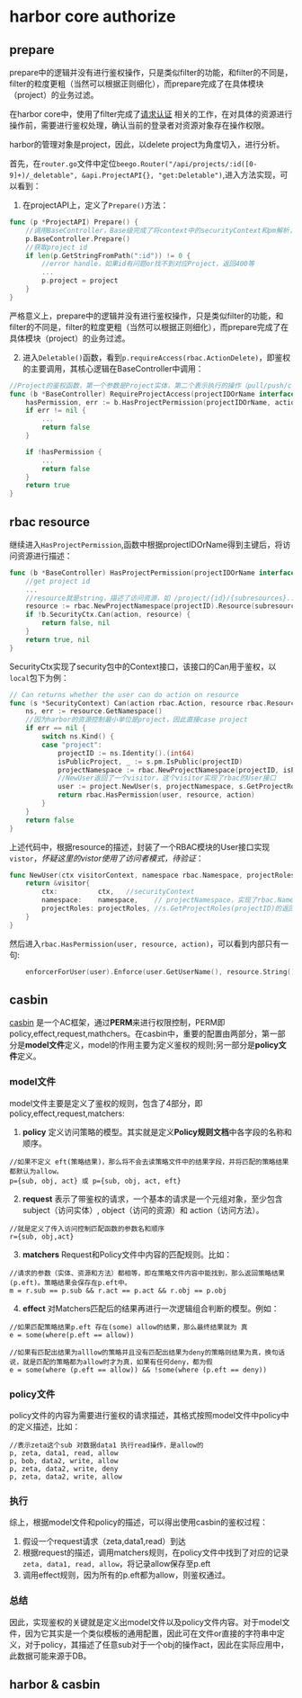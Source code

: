 # harbor core authorize


## prepare

prepare中的逻辑并没有进行鉴权操作，只是类似filter的功能，和filter的不同是，filter的粒度更粗（当然可以根据正则细化），而prepare完成了在具体模块（project）的业务过滤。

在harbor core中，使用了filter完成了[请求认证](harbor-core-authn) 相关的工作，在对具体的资源进行操作前，需要进行鉴权处理，确认当前的登录者对资源对象存在操作权限。

harbor的管理对象是project，因此，以delete project为角度切入，进行分析。

首先，在`router.go`文件中定位`beego.Router("/api/projects/:id([0-9]+)/_deletable", &api.ProjectAPI{}, "get:Deletable")`,进入方法实现，可以看到：

1. 在projectAPI上，定义了`Prepare()`方法：
```go
func (p *ProjectAPI) Prepare() {
	//调用BaseController，Base级完成了将context中的securityContext和pm解析，赋给BaseController
	p.BaseController.Prepare()
	//获取project id
	if len(p.GetStringFromPath(":id")) != 0 {
		//error handle，如果id有问题or找不到对应Project，返回400等
		...
		p.project = project
	}
}
```
严格意义上，prepare中的逻辑并没有进行鉴权操作，只是类似filter的功能，和filter的不同是，filter的粒度更粗（当然可以根据正则细化），而prepare完成了在具体模块（project）的业务过滤。

2. 进入`Deletable()`函数，看到`p.requireAccess(rbac.ActionDelete)`，即鉴权的主要调用，其核心逻辑在BaseController中调用：
```go
//Project的鉴权函数，第一个参数是Project实体，第二个表示执行的操作（pull/push/crud/list/scanner等），subresource表示project下的子资源
func (b *BaseController) RequireProjectAccess(projectIDOrName interface{}, action rbac.Action, subresource ...rbac.Resource) bool {
	hasPermission, err := b.HasProjectPermission(projectIDOrName, action, subresource...)
	if err != nil {
		...
		return false
	}

	if !hasPermission {
		...
		return false
	}
	return true
}
```

## rbac resource

继续进入`HasProjectPermission`,函数中根据projectIDOrName得到主键后，将访问资源进行描述：
```go
func (b *BaseController) HasProjectPermission(projectIDOrName interface{}, action rbac.Action, subresource ...rbac.Resource) (bool, error) {
	//get project id
	...
	//resource就是string，描述了访问资源，如 /project/{id}/{subresources}...等等
	resource := rbac.NewProjectNamespace(projectID).Resource(subresource...)
	if !b.SecurityCtx.Can(action, resource) {
		return false, nil
	}
	return true, nil
}
```
SecurityCtx实现了security包中的Context接口，该接口的Can用于鉴权，以`local`包下为例：
```go
// Can returns whether the user can do action on resource
func (s *SecurityContext) Can(action rbac.Action, resource rbac.Resource) bool {
	ns, err := resource.GetNamespace()
	//因为harbor的资源控制最小单位是project，因此直接case project
	if err == nil {
		switch ns.Kind() {
		case "project":
			projectID := ns.Identity().(int64)
			isPublicProject, _ := s.pm.IsPublic(projectID)
			projectNamespace := rbac.NewProjectNamespace(projectID, isPublicProject)
			//NewUser返回了一个visitor，这个visitor实现了rbac的User接口
			user := project.NewUser(s, projectNamespace, s.GetProjectRoles(projectID)...)
			return rbac.HasPermission(user, resource, action)
		}
	}
	return false
}
```
上述代码中，根据resource的描述，封装了一个RBAC模块的User接口实现`vistor`，*怀疑这里的vistor使用了访问者模式，待验证*：
```go
func NewUser(ctx visitorContext, namespace rbac.Namespace, projectRoles ...int) rbac.User {
	return &visitor{
		ctx:          ctx,   //securityContext
		namespace:    namespace,	// projectNamespace，实现了rbac.Namespace接口
		projectRoles: projectRoles, //s.GetProjectRoles(projectID)的返回，返回对于某个project，对应user持有的所有角色列表
	}
}
```
然后进入`rbac.HasPermission(user, resource, action)`，可以看到内部只有一句:
```go
	enforcerForUser(user).Enforce(user.GetUserName(), resource.String(), action.String())
```

## casbin

[casbin](https://github.com/casbin/casbin) 是一个AC框架，通过**PERM**来进行权限控制，PERM即policy,effect,request,mathchers。在casbin中，重要的配置由两部分，第一部分是**model文件**定义，model的作用主要为定义鉴权的规则;另一部分是**policy文件**定义。

### model文件

model文件主要是定义了鉴权的规则，包含了4部分，即policy,effect,request,matchers:

1. **policy**
定义访问策略的模型。其实就是定义**Policy规则文档**中各字段的名称和顺序。
```
//如果不定义 eft(策略结果)，那么将不会去读策略文件中的结果字段，并将匹配的策略结果都默认为allow。
p={sub, obj, act} 或 p={sub, obj, act, eft}
```
2. **request**
表示了带鉴权的请求，一个基本的请求是一个元组对象，至少包含subject（访问实体）, object（访问的资源）和 action（访问方法）。
```
//就是定义了传入访问控制匹配函数的参数名和顺序
r={sub, obj,act}
```
3. **matchers**
Request和Policy文件中内容的匹配规则。比如：
```
//请求的参数（实体、资源和方法）都相等，即在策略文件内容中能找到，那么返回策略结果(p.eft)。策略结果会保存在p.eft中。
m = r.sub == p.sub && r.act == p.act && r.obj == p.obj
```
4. **effect**
对Matchers匹配后的结果再进行一次逻辑组合判断的模型。例如：
```
//如果匹配策略结果p.eft 存在(some) allow的结果，那么最终结果就为 真
e = some(where(p.eft == allow))

//如果有匹配出结果为alllow的策略并且没有匹配出结果为deny的策略则结果为真，换句话说，就是匹配的策略都为allow时才为真，如果有任何deny，都为假
e = some(where (p.eft == allow)) && !some(where (p.eft == deny))
```

### policy文件

policy文件的内容为需要进行鉴权的请求描述，其格式按照model文件中policy中的定义描述，比如：
```
//表示zeta这个sub 对数据data1 执行read操作，是allow的
p, zeta, data1, read, allow
p, bob, data2, write, allow
p, zeta, data2, write, deny
p, zeta, data2, write, allow
```

### 执行

综上，根据model文件和policy的描述，可以得出使用casbin的鉴权过程：
1. 假设一个request请求（zeta,data1,read）到达
2. 根据request的描述，调用matchers规则，在policy文件中找到了对应的记录`zeta, data1, read, allow`，将记录allow保存至p.eft
3. 调用effect规则，因为所有的p.eft都为allow，则鉴权通过。

### 总结

因此，实现鉴权的关键就是定义出model文件以及policy文件内容。对于model文件，因为它其实是一个类似模板的通用配置，因此可在文件or直接的字符串中定义，对于policy，其描述了任意sub对于一个obj的操作act，因此在实际应用中，此数据可能来源于DB。

## harbor & casbin
